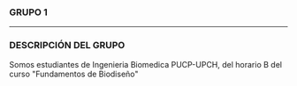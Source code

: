 ### GRUPO 1
                
-------------

### DESCRIPCIÓN DEL GRUPO
Somos estudiantes de Ingenieria Biomedica PUCP-UPCH, del horario B del curso "Fundamentos de Biodiseño"
